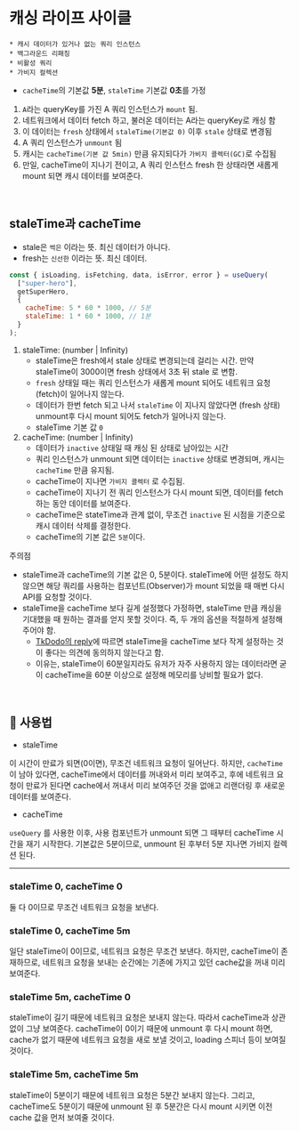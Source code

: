 # 캐싱 라이프 사이클

```
* 캐시 데이터가 있거나 없는 쿼리 인스턴스
* 백그라운드 리패칭
* 비활성 쿼리
* 가비지 컬렉션
```

- `cacheTime`의 기본값 **5분**, `staleTime` 기본값 **0초**를 가정

1. `A`라는 queryKey를 가진 A 쿼리 인스턴스가 `mount` 됨.
2. 네트워크에서 데이터 fetch 하고, 불러온 데이터는 A라는 queryKey로 캐싱 함
3. 이 데이터는 `fresh` 상태에서 `staleTime(기본값 0)` 이후 `stale` 상태로 변경됨
4. A 쿼리 인스턴스가 `unmount` 됨
5. 캐시는 `cacheTime(기본 값 5min)` 만큼 유지되다가 `가비지 콜렉터(GC)`로 수집됨
6. 만일, cacheTime이 지나기 전이고, A 쿼리 인스턴스 fresh 한 상태라면 새롭게 mount 되면 캐시 데이터를 보여준다.

<br/>

## staleTime과 cacheTime

- stale은 `썩은` 이라는 뜻. 최신 데이터가 아니다.
- fresh는 `신선한` 이라는 뜻. 최신 데이터.

```js
const { isLoading, isFetching, data, isError, error } = useQuery(
  ["super-hero"],
  getSuperHero,
  {
    cacheTime: 5 * 60 * 1000, // 5분
    staleTime: 1 * 60 * 1000, // 1분
  }
);
```

1. staleTime: (number | Infinity)
   - staleTime은 fresh에서 stale 상태로 변경되는데 걸리는 시간. 만약 staleTime이 3000이면 fresh 상태에서 3초 뒤 stale 로 변함.
   - `fresh` 상태일 때는 쿼리 인스턴스가 새롭게 mount 되어도 네트워크 요청(fetch)이 일어나지 않는다.
   - 데이터가 한번 fetch 되고 나서 `staleTime` 이 지나지 않았다면 (fresh 상태) unmount후 다시 mount 되어도 fetch가 일어나지 않는다.
   - staleTime 기본 값 `0`
2. cacheTime: (number | Infinity)
   - 데이터가 `inactive` 상태일 때 캐싱 된 상태로 남아있는 시간
   - 쿼리 인스턴스가 unmount 되면 데이터는 `inactive` 상태로 변경되며, 캐시는 `cacheTime` 만큼 유지됨.
   - cacheTime이 지나면 `가비지 콜렉터` 로 수집됨.
   - cacheTime이 지나기 전 쿼리 인스턴스가 다시 mount 되면, 데이터를 fetch 하는 동안 데이터를 보여준다.
   - cacheTime은 stateTime과 관계 없이, 무조건 `inactive` 된 시점을 기준으로 캐시 데이터 삭제를 결정한다.
   - cacheTime의 기본 값은 `5분`이다.

주의점

- staleTime과 cacheTime의 기본 값은 0, 5분이다. staleTime에 어떤 설정도 하지 않으면 해당 쿼리를 사용하는 컴포넌트(Observer)가 mount 되었을 때 매번 다시 API를 요청할 것이다.
- staleTime을 cacheTime 보다 길게 설정했다 가정하면, staleTime 만큼 캐싱을 기대했을 때 원하는 결과를 얻지 못할 것이다. 즉, 두 개의 옵션을 적절하게 설정해주어야 함.
  - [TkDodo의 reply](https://github.com/TanStack/query/discussions/1685#discussioncomment-1876723)에 따르면 staleTime을 cacheTime 보다 작게 설정하는 것이 좋다는 의견에 동의하지 않는다고 함.
  - 이유는, staleTime이 60분일지라도 유저가 자주 사용하지 않는 데이터라면 굳이 cacheTime을 60분 이상으로 설정해 메모리를 낭비할 필요가 없다.

<br/>

## 📌 사용법

- staleTime

이 시간이 만료가 되면(0이면), 무조건 네트워크 요청이 일어난다. 하지만, `cacheTime` 이 남아 있다면, cacheTime에서 데이터를 꺼내와서 미리 보여주고, 후에 네트워크 요청이 만료가 된다면 cache에서 꺼내서 미리 보여주던 것을 없애고 리랜더링 후 새로운 데이터를 보여준다.

- cacheTime

`useQuery` 를 사용한 이후, 사용 컴포넌트가 unmount 되면 그 때부터 cacheTime 시간을 재기 시작한다. 기본값은 5분이므로, unmount 된 후부터 5분 지나면 가비지 컬렉션 된다.

---

### staleTime 0, cacheTime 0

둘 다 0이므로 무조건 네트워크 요청을 보낸다.

### staleTime 0, cacheTime 5m

일단 staleTime이 0이므로, 네트워크 요청은 무조건 보낸다. 하지만, cacheTime이 존재하므로, 네트워크 요청을 보내는 순간에는 기존에 가지고 있던 cache값을 꺼내 미리 보여준다.

### staleTime 5m, cacheTime 0

staleTime이 길기 때문에 네트워크 요청은 보내지 않는다. 따라서 cacheTime과 상관 없이 그냥 보여준다. cacheTime이 0이기 때문에 unmount 후 다시 mount 하면, cache가 없기 때문에 네트워크 요청을 새로 보낼 것이고, loading 스피너 등이 보여질 것이다.

### staleTime 5m, cacheTime 5m

staleTime이 5분이기 때문에 네트워크 요청은 5분간 보내지 않는다. 그리고, cacheTime도 5분이기 때문에 unmount 된 후 5분간은 다시 mount 시키면 이전 cache 값을 먼저 보여줄 것이다.
